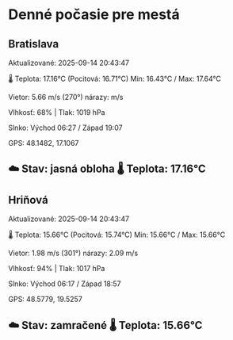 ﻿# Denné počasie pre mestá

## Bratislava
Aktualizované: 2025-09-14 20:43:47

🌡️ Teplota: 17.16°C 
(Pocitová: 16.71°C)
Min: 16.43°C / Max: 17.64°C

Vietor: 5.66 m/s    (270°) 
nárazy:  m/s

Vlhkosť: 68% | Tlak: 1019 hPa

Slnko: Východ 06:27 / Západ 19:07

GPS: 48.1482, 17.1067

☁️ Stav: jasná obloha        🌡️ Teplota: 17.16°C
---

## Hriňová
Aktualizované: 2025-09-14 20:43:47

🌡️ Teplota: 15.66°C 
(Pocitová: 15.74°C)
Min: 15.66°C / Max: 15.66°C

Vietor: 1.98 m/s (301°)
nárazy: 2.09 m/s

Vlhkosť: 94% | Tlak: 1017 hPa

Slnko: Východ 06:17 / Západ 18:57

GPS: 48.5779, 19.5257

☁️ Stav: zamračené        🌡️ Teplota: 15.66°C
---
